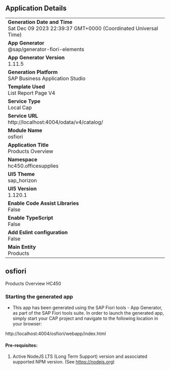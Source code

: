 ## Application Details
|               |
| ------------- |
|**Generation Date and Time**<br>Sat Dec 09 2023 22:39:37 GMT+0000 (Coordinated Universal Time)|
|**App Generator**<br>@sap/generator-fiori-elements|
|**App Generator Version**<br>1.11.5|
|**Generation Platform**<br>SAP Business Application Studio|
|**Template Used**<br>List Report Page V4|
|**Service Type**<br>Local Cap|
|**Service URL**<br>http://localhost:4004/odata/v4/catalog/
|**Module Name**<br>osfiori|
|**Application Title**<br>Products Overview|
|**Namespace**<br>hc450.officesupplies|
|**UI5 Theme**<br>sap_horizon|
|**UI5 Version**<br>1.120.1|
|**Enable Code Assist Libraries**<br>False|
|**Enable TypeScript**<br>False|
|**Add Eslint configuration**<br>False|
|**Main Entity**<br>Products|

## osfiori

Products Overview HC450

### Starting the generated app

-   This app has been generated using the SAP Fiori tools - App Generator, as part of the SAP Fiori tools suite.  In order to launch the generated app, simply start your CAP project and navigate to the following location in your browser:

http://localhost:4004/osfiori/webapp/index.html

#### Pre-requisites:

1. Active NodeJS LTS (Long Term Support) version and associated supported NPM version.  (See https://nodejs.org)


